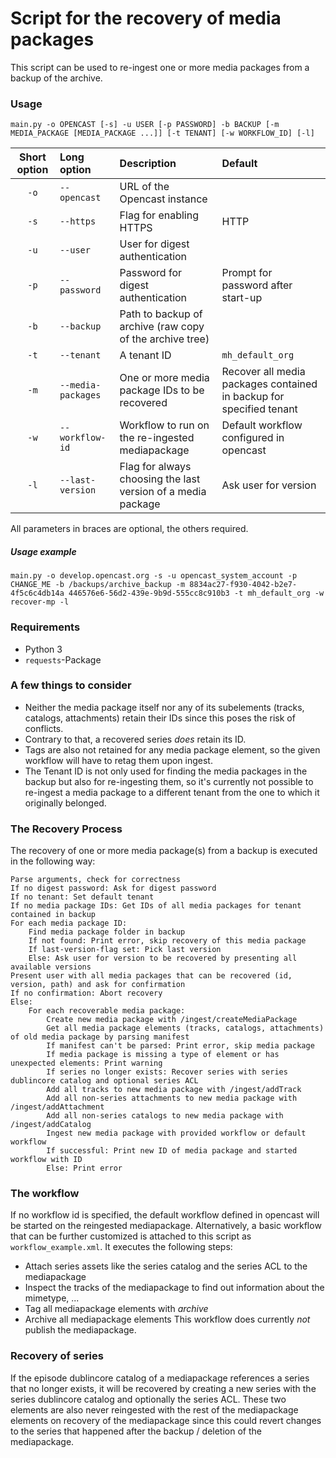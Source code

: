 # Script for the recovery of media packages

This script can be used to re-ingest one or more media packages from a backup of the archive.

### Usage

`main.py -o OPENCAST [-s] -u USER [-p PASSWORD] -b BACKUP [-m MEDIA_PACKAGE [MEDIA_PACKAGE ...]] [-t TENANT] [-w WORKFLOW_ID] [-l]`

| Short option    | Long option       | Description                                                  | Default                                                            |
| :-------------: | :---------------- | :----------------------------------------------------------- | :----------------------------------------------------------------- |
| `-o`            | `--opencast`      | URL of the Opencast instance                                 |                                                                    |
| `-s`            | `--https`         | Flag for enabling HTTPS                                      | HTTP                                                               |
| `-u`            | `--user`          | User for digest authentication                               |                                                                    |
| `-p`            | `--password`      | Password for digest authentication                           | Prompt for password after start-up                                 |
| `-b`            | `--backup`        | Path to backup of archive (raw copy of the archive tree)     |                                                                    |
| `-t`            | `--tenant`        | A tenant ID                                                  | `mh_default_org`                                                   |
| `-m`            | `--media-packages`| One or more media package IDs to be recovered                | Recover all media packages contained in backup for specified tenant|
| `-w`            | `--workflow-id`   | Workflow to run on the re-ingested mediapackage              | Default workflow configured in opencast                            |
| `-l`            | `--last-version`  | Flag for always choosing the last version of a media package | Ask user for version                                               |

All parameters in braces are optional, the others required.

##### Usage example

    main.py -o develop.opencast.org -s -u opencast_system_account -p CHANGE_ME -b /backups/archive_backup -m 8834ac27-f930-4042-b2e7-4f5c6c4db14a 446576e6-56d2-439e-9b9d-555cc8c910b3 -t mh_default_org -w recover-mp -l

### Requirements

- Python 3
- `requests`-Package

### A few things to consider

- Neither the media package itself nor any of its subelements (tracks, catalogs, attachments) retain their IDs since this poses the risk of conflicts.
- Contrary to that, a recovered series _does_ retain its ID.
- Tags are also not retained for any media package element, so the given workflow will have to retag them upon ingest.
- The Tenant ID is not only used for finding the media packages in the backup but also for re-ingesting them, so it's currently not possible to re-ingest a media package to a different tenant from the one to which it originally belonged.

### The Recovery Process

The recovery of one or more media package(s) from a backup is executed in the following way:

    Parse arguments, check for correctness
    If no digest password: Ask for digest password
    If no tenant: Set default tenant
    If no media package IDs: Get IDs of all media packages for tenant contained in backup
    For each media package ID:
        Find media package folder in backup
        If not found: Print error, skip recovery of this media package
        If last-version-flag set: Pick last version
        Else: Ask user for version to be recovered by presenting all available versions
    Present user with all media packages that can be recovered (id, version, path) and ask for confirmation
    If no confirmation: Abort recovery
    Else:
        For each recoverable media package:
            Create new media package with /ingest/createMediaPackage
            Get all media package elements (tracks, catalogs, attachments) of old media package by parsing manifest
            If manifest can't be parsed: Print error, skip media package
            If media package is missing a type of element or has unexpected elements: Print warning
            If series no longer exists: Recover series with series dublincore catalog and optional series ACL
            Add all tracks to new media package with /ingest/addTrack
            Add all non-series attachments to new media package with /ingest/addAttachment
            Add all non-series catalogs to new media package with /ingest/addCatalog
            Ingest new media package with provided workflow or default workflow
            If successful: Print new ID of media package and started workflow with ID
            Else: Print error

### The workflow
If no workflow id is specified, the default workflow defined in opencast will be started on the reingested mediapackage. Alternatively, a basic workflow that can be further customized is attached to this script as `workflow_example.xml`. It executes the following steps:
* Attach series assets like the series catalog and the series ACL to the mediapackage
* Inspect the tracks of the mediapackage to find out information about the mimetype, ...
* Tag all mediapackage elements with _archive_
* Archive all mediapackage elements
This workflow does currently _not_ publish the mediapackage.

### Recovery of series
If the episode dublincore catalog of a mediapackage references a series that no longer exists, it will be recovered by creating a new series with the series dublincore catalog and optionally the series ACL. These two elements are also never reingested with the rest of the mediapackage elements on recovery of the mediapackage since this could revert changes to the series that happened after the backup / deletion of the mediapackage.